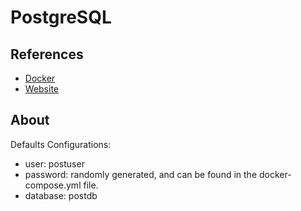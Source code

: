 # PostgreSQL
## References
- [Docker](https://hub.docker.com/_/postgres)
- [Website](https://www.postgresql.org/)
## About
Defaults Configurations:
- user: postuser
- password: randomly generated, and can be found in the docker-compose.yml file.   
- database: postdb


